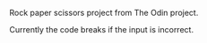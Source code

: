 Rock paper scissors project from The Odin project.

Currently the code breaks if the input is incorrect.